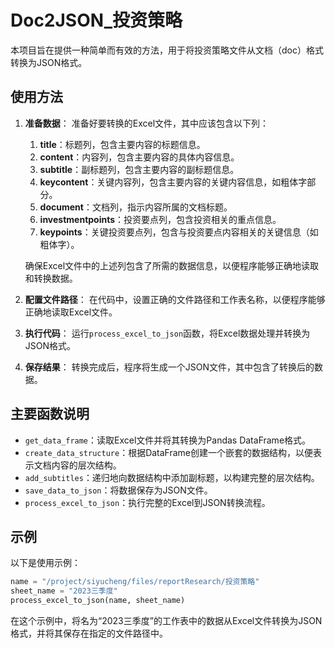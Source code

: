 # Doc2JSON_投资策略

本项目旨在提供一种简单而有效的方法，用于将投资策略文件从文档（doc）格式转换为JSON格式。

## 使用方法

1. **准备数据**：
   准备好要转换的Excel文件，其中应该包含以下列：

   1. **title**：标题列，包含主要内容的标题信息。
   2. **content**：内容列，包含主要内容的具体内容信息。
   3. **subtitle**：副标题列，包含主要内容的副标题信息。
   4. **keycontent**：关键内容列，包含主要内容的关键内容信息，如粗体字部分。
   5. **document**：文档列，指示内容所属的文档标题。
   6. **investmentpoints**：投资要点列，包含投资相关的重点信息。
   7. **keypoints**：关键投资要点列，包含与投资要点内容相关的关键信息（如粗体字）。

   确保Excel文件中的上述列包含了所需的数据信息，以便程序能够正确地读取和转换数据。

2. **配置文件路径**：
   在代码中，设置正确的文件路径和工作表名称，以便程序能够正确地读取Excel文件。

3. **执行代码**：
   运行`process_excel_to_json`函数，将Excel数据处理并转换为JSON格式。

4. **保存结果**：
   转换完成后，程序将生成一个JSON文件，其中包含了转换后的数据。

## 主要函数说明

- `get_data_frame`：读取Excel文件并将其转换为Pandas DataFrame格式。
- `create_data_structure`：根据DataFrame创建一个嵌套的数据结构，以便表示文档内容的层次结构。
- `add_subtitles`：递归地向数据结构中添加副标题，以构建完整的层次结构。
- `save_data_to_json`：将数据保存为JSON文件。
- `process_excel_to_json`：执行完整的Excel到JSON转换流程。

## 示例

以下是使用示例：

```python
name = "/project/siyucheng/files/reportResearch/投资策略"
sheet_name = "2023三季度"
process_excel_to_json(name, sheet_name)
```

在这个示例中，将名为“2023三季度”的工作表中的数据从Excel文件转换为JSON格式，并将其保存在指定的文件路径中。